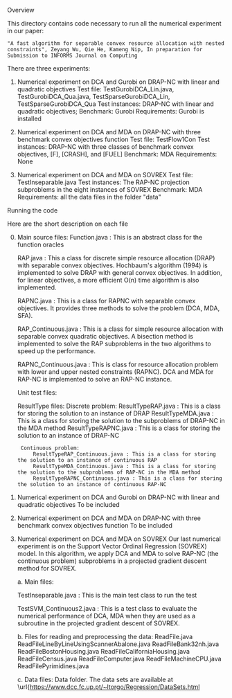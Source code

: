 Overview

This directory contains code necessary to run all the numerical experiment in our paper: 

	"A fast algorithm for separable convex resource allocation with nested constraints", Zeyang Wu, Qie He, Kameng Nip, In preparation for Submission to INFORMS Journal on Computing

There are three experiments:

1. Numerical experiment on DCA and Gurobi on DRAP-NC with linear and quadratic objectives
	Test file: TestGurobiDCA_Lin.java, TestGurobiDCA_Qua.java, TestSparseGurobiDCA_Lin, TestSparseGurobiDCA_Qua
	Test instances: DRAP-NC with linear and quadratic objectives;
	Benchmark: Gurobi
	Requirements: Gurobi is installed 

2. Numerical experiment on DCA and MDA on DRAP-NC with three benchmark convex objectives function
	Test file: TestFlow1Con
	Test instances: DRAP-NC with three classes of benchmark convex objectives, [F], [CRASH], and [FUEL]
	Benchmark: MDA
	Requirements: None

3. Numerical experiment on DCA and MDA on SOVREX 
	Test file: TestInseparable.java
	Test instances: The RAP-NC projection subproblems in the eight instances of SOVREX
	Benchmark: MDA
	Requirements: all the data files in the folder "data" 


Running the code

Here are the short description on each file

0. Main source files:
	Function.java : This is an abstract class for the function oracles
	
	RAP.java : This a class for discrete simple resource allocation (DRAP) with separable convex objectives. 
	Hochbaum's algorithm (1994) is implemented to solve DRAP with general convex objectives. 
	In addition, for linear objectives, a more efficient O(n) time algorithm is also implemented.
	
	RAPNC.java : This is a class for RAPNC with separable convex objectives. It provides three methods to solve the problem (DCA, MDA, SFA).
	
	RAP_Continuous.java : This is a class for simple resource allocation with separable convex quadratic objectives. A bisection method is implemented to solve the RAP subproblems in the two algorithms to speed up the performance.
	
	RAPNC_Continuous.java : This is class for resource allocation problem with lower and upper nested constraints (RAPNC). DCA and MDA for RAP-NC is implemented to solve an RAP-NC instance.


	Unit test files: 


	ResultType files:
		Discrete problem:
			ResultTypeRAP.java : This is a class for storing the solution to an instance of DRAP
			ResultTypeMDA.java : This is a class for storing the solution to the subproblems of DRAP-NC in the MDA method
			ResultTypeRAPNC.java : This is a class for storing the solution to an instance of DRAP-NC

		Continuous problem:
			ResultTypeRAP_Continuous.java : This is a class for storing the solution to an instance of continuous RAP
			ResultTypeMDA_Continuous.java : This is a class for storing the solution to the subproblems of RAP-NC in the MDA method
			ResultTypeRAPNC_Continuous.java : This is a class for storing the solution to an instance of continuous RAP-NC


1. Numerical experiment on DCA and Gurobi on DRAP-NC with linear and quadratic objectives
	To be included

2. Numerical experiment on DCA and MDA on DRAP-NC with three benchmark convex objectives function
	To be included

3. Numerical experiment on DCA and MDA on SOVREX 
	Our last numerical experiment is on the Support Vector Ordinal Regression (SOVREX) model. In this algorithm, we apply DCA and MDA to solve RAP-NC (the continuous problem) subproblems in a projected gradient descent method for SOVREX. 

	

	a. Main files:

	TestInseparable.java :  This is the main test class to run the test

	TestSVM_Continuous2.java :  This is a test class to evaluate the numerical performance of DCA, MDA when they are used as a subroutine in the projected gradient descent of SOVREX.

	b. Files for reading and preprocessing the data:
	ReadFile.java
	ReadFileLineByLineUsingScannerAbalone.java
	ReadFileBank32nh.java
	ReadFileBostonHousing.java
	ReadFileCaliforniaHousing.java 
	ReadFileCensus.java 
	ReadFileComputer.java 
	ReadFileMachineCPU.java
	ReadFilePyrimidines.java			

	c. Data files:
	Data folder. The data sets are available at \url{https://www.dcc.fc.up.pt/~ltorgo/Regression/DataSets.html





